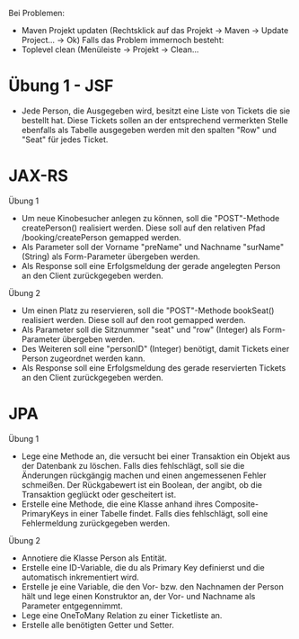 Bei Problemen:
- Maven Projekt updaten (Rechtsklick auf das Projekt -> Maven -> Update Project... -> Ok) 
Falls das Problem immernoch besteht:
- Toplevel clean (Menüleiste -> Projekt -> Clean...

Übung 1 - JSF
=============
- Jede Person, die Ausgegeben wird, besitzt eine Liste von Tickets die sie bestellt hat. Diese Tickets sollen an der entsprechend vermerkten Stelle ebenfalls als Tabelle ausgegeben werden mit den spalten "Row" und "Seat" für jedes Ticket.


JAX-RS
===

Übung 1
  
- Um neue Kinobesucher anlegen zu können, soll die "POST"-Methode createPerson() realisiert werden. 
  Diese soll auf den relativen Pfad /booking/createPerson gemapped werden.
- Als Parameter soll der Vorname "preName" und Nachname "surName" (String) als Form-Parameter übergeben werden. 
- Als Response soll eine Erfolgsmeldung der gerade angelegten Person an den Client zurückgegeben werden. 
	
Übung 2
  
- Um einen Platz zu reservieren, soll die "POST"-Methode bookSeat() realisiert werden.
  Diese soll auf den root gemapped werden.
- Als Parameter soll die Sitznummer "seat" und "row" (Integer) als Form-Parameter übergeben werden.
- Des Weiteren soll eine "personID" (Integer) benötigt, damit Tickets einer Person zugeordnet werden kann.
- Als Response soll eine Erfolgsmeldung des gerade reservierten Tickets an den Client zurückgegeben werden.  
	

JPA
===
  
Übung 1

- Lege eine Methode an, die versucht bei einer Transaktion ein Objekt aus der Datenbank zu löschen.
  Falls dies fehlschlägt, soll sie die Änderungen rückgängig machen und einen angemessenen Fehler schmeißen. 
  Der Rückgabewert ist ein Boolean, der angibt, ob die Transaktion geglückt oder gescheitert ist.
- Erstelle eine Methode, die eine Klasse anhand ihres Composite-PrimaryKeys in einer Tabelle findet.
  Falls dies fehlschlägt, soll eine Fehlermeldung zurückgegeben werden.

Übung 2

- Annotiere die Klasse Person als Entität.
- Erstelle eine ID-Variable, die du als Primary Key definierst und die automatisch inkrementiert wird.
- Erstelle je eine Variable, die den Vor- bzw. den Nachnamen der Person hält
  und lege einen Konstruktor an, der Vor- und Nachname als Parameter entgegennimmt.
- Lege eine OneToMany Relation zu einer Ticketliste an.
- Erstelle alle benötigten Getter und Setter.
